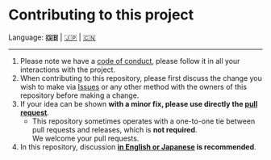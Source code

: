 # Contributing to this project

Language: **🇬🇧** | [🇯🇵](./CONTRIBUTING.ja.md) | [🇨🇳](./CONTRIBUTING.zh.md)

---

1. Please note we have a [code of conduct](./CODE_OF_CONDUCT.md), please
   follow it in all your interactions with the project.
2. When contributing to this repository,
   please first discuss the change you wish to make via
   [Issues](https://github.com/kurone-kito/vpm-project-template/issues) or any
   other method with the owners of this repository before making a change.
3. If your idea can be shown **with a minor fix, please use directly the
   [pull request](https://github.com/kurone-kito/vpm-project-template/pulls)**.
   - This repository sometimes operates with a one-to-one tie between pull
     requests and releases, which is **not required**.  
     We welcome your pull requests.
4. In this repository, discussion
   **[in English or Japanese](https://translate.google.com/) is recommended**.
